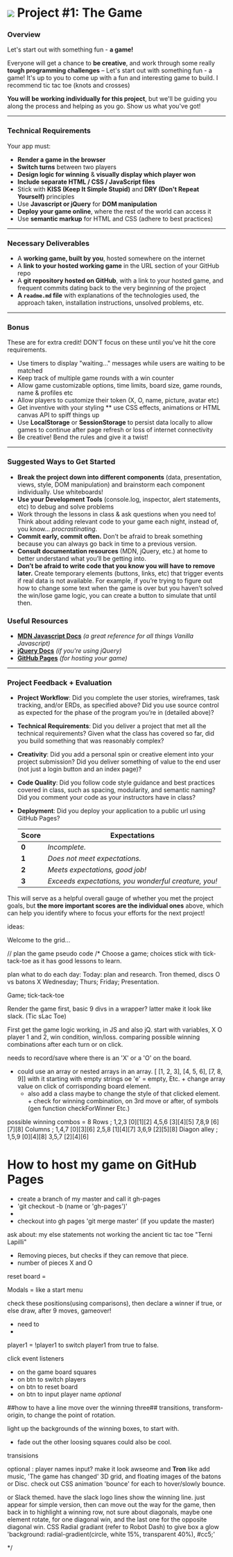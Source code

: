 # ![](https://ga-dash.s3.amazonaws.com/production/assets/logo-9f88ae6c9c3871690e33280fcf557f33.png) Project #1: The Game

### Overview

Let's start out with something fun - **a game!**

Everyone will get a chance to **be creative**, and work through some really **tough programming challenges** – Let's start out with something fun - a game!  It's up to you to come up with a fun and interesting game to build. I recommend tic tac toe (knots and crosses)

**You will be working individually for this project**, but we'll be guiding you along the process and helping as you go. Show us what you've got!


---

### Technical Requirements

Your app must:

* **Render a game in the browser**
* **Switch turns** between two players
* **Design logic for winning** & **visually display which player won**
* **Include separate HTML / CSS / JavaScript files**
* Stick with **KISS (Keep It Simple Stupid)** and **DRY (Don't Repeat Yourself)** principles
* Use **Javascript or jQuery** for **DOM manipulation**
* **Deploy your game online**, where the rest of the world can access it
* Use **semantic markup** for HTML and CSS (adhere to best practices)

---

### Necessary Deliverables

* A **working game, built by you**, hosted somewhere on the internet
* A **link to your hosted working game** in the URL section of your GitHub repo
* A **git repository hosted on GitHub**, with a link to your hosted game, and frequent commits dating back to the very beginning of the project
* **A ``readme.md`` file** with explanations of the technologies used, the approach taken, installation instructions, unsolved problems, etc.

---

### Bonus

These are for extra credit! DON'T focus on these until you've hit the core requirements.

* Use timers to display "waiting..." messages while users are waiting to be matched
* Keep track of multiple game rounds with a win counter
* Allow game customizable options, time limits, board size, game rounds, name & profiles etc  
* Allow players to customize their token (X, O, name, picture, avatar etc)
* Get inventive with your styling ** use CSS effects, animations or HTML canvas API to spiff things up
* Use **LocalStorage** or **SessionStorage** to persist data locally to allow games to continue after page refresh or loss of internet connectivity
* Be creative! Bend the rules and give it a twist!


---

### Suggested Ways to Get Started

* **Break the project down into different components** (data, presentation, views, style, DOM manipulation) and brainstorm each component individually. Use whiteboards!
* **Use your Development Tools** (console.log, inspector, alert statements, etc) to debug and solve problems
* Work through the lessons in class & ask questions when you need to! Think about adding relevant code to your game each night, instead of, you know... _procrastinating_.
* **Commit early, commit often.** Don’t be afraid to break something because you can always go back in time to a previous version.
* **Consult documentation resources** (MDN, jQuery, etc.) at home to better understand what you’ll be getting into.
* **Don’t be afraid to write code that you know you will have to remove later.** Create temporary elements (buttons, links, etc) that trigger events if real data is not available. For example, if you’re trying to figure out how to change some text when the game is over but you haven’t solved the win/lose game logic, you can create a button to simulate that until then.


### Useful Resources

* **[MDN Javascript Docs](https://developer.mozilla.org/en-US/docs/Web/JavaScript)** _(a great reference for all things Vanilla Javascript)_
* **[jQuery Docs](http://api.jquery.com)** _(if you're using jQuery)_
* **[GitHub Pages](https://pages.github.com)** _(for hosting your game)_

---

### Project Feedback + Evaluation

* __Project Workflow__: Did you complete the user stories, wireframes, task tracking, and/or ERDs, as specified above? Did you use source control as expected for the phase of the program you’re in (detailed above)?

* __Technical Requirements__: Did you deliver a project that met all the technical requirements? Given what the class has covered so far, did you build something that was reasonably complex?

* __Creativity__: Did you add a personal spin or creative element into your project submission? Did you deliver something of value to the end user (not just a login button and an index page)?

* __Code Quality__: Did you follow code style guidance and best practices covered in class, such as spacing, modularity, and semantic naming? Did you comment your code as your instructors have in class?

* __Deployment__: Did you deploy your application to a public url using GitHub Pages?


    Score | Expectations
    ----- | ------------
    **0** | _Incomplete._
    **1** | _Does not meet expectations._
    **2** | _Meets expectations, good job!_
    **3** | _Exceeds expectations, you wonderful creature, you!_

 This will serve as a helpful overall gauge of whether you met the project goals, but __the more important scores are the individual ones__ above, which can help you identify where to focus your efforts for the next project!

ideas:

 Welcome to the grid...

 // plan the game pseudo code
 /*
 Choose a game; choices
 stick with tick-tack-toe as it has good lessons to learn.

 plan what to do each day:
 Today: plan and research.  Tron themed, discs O vs batons X
 Wednesday;
 Thurs;
 Friday; Presentation.


 Game; tick-tack-toe

 Render the game first,
 basic 9 divs in a wrapper? latter make it look like slack. (Tic sLac Toe)

 First get the game logic working, in JS and also jQ.
   start with variables, X O player 1 and 2,
   win condition, win/loss. comparing possible winning combinations after each turn or on click.

   needs to record/save where there is an 'X' or a 'O' on the board.
   - could use an array or nested arrays in an array. [ [1, 2, 3], [4, 5, 6], [7, 8, 9]] with it starting with empty strings oe 'e' = empty, Etc.
    + change array value on click of corrisponding board element.
     - also add a class maybe to change the style of that clicked element.
    + check for winning combination, on 3rd move or after, of symbols (gen function checkForWinner Etc.)

 possible winning combos = 8
 Rows ;
 1,2,3 [0][1][2]
 4,5,6 [3][4][5]
 7,8,9 [6][7][8]
 Columns ;
 1,4,7 [0][3][6]
 2,5,8 [1][4][7]
 3,6,9 [2][5][8]
 Diagon alley ;
 1,5,9 [0][4][8]
 3,5,7 [2][4][6]

# How to host my game on GitHub Pages
 - create a branch of my master and call it gh-pages
 - 'git checkout -b (name or 'gh-pages')'
 -
 - checkout into gh pages 'git merge master' (if you update the master)

ask about:
my else statements not working
the ancient tic tac toe "Terni Lapilli"
- Removing pieces, but checks if they can remove that piece.
- number of pieces X and O

reset board =

Modals = like a start menu

 check these positions(using comparisons), then declare a winner if true, or else draw, after 9 moves, gameover!
 - need to
 -
 player1 = !player1 to switch player1 from true to false.

 click event listeners
 - on the game board squares
 - on btn to switch players
 - on btn to reset board
 - on btn to input player name *optional*

##how to have a line move over the winning three##
transitions, transform-origin, to change the point of rotation.

light up the backgrounds of the winning boxes, to start with.
 - fade out the other loosing squares could also be cool.

transisions



 optional :
  player names input?
  make it look awseome and **Tron** like
  add music, 'The game has changed'
  3D grid, and floating images of the batons or Disc.
   check out CSS animation 'bounce' for each to hover/slowly bounce.

   or Slack themed. have the slack logo lines show the winning line. just appear for simple version, then can move out the way for the game, then back in to highlight a winning row, not sure about diagonals, maybe one element rotate, for one diagonal win, and the last one for the opposite diagonal win.
  CSS Radial gradiant (refer to Robot Dash) to give box a glow 'background: radial-gradient(circle, white 15%, transparent 40%), #cc5;'



 */
